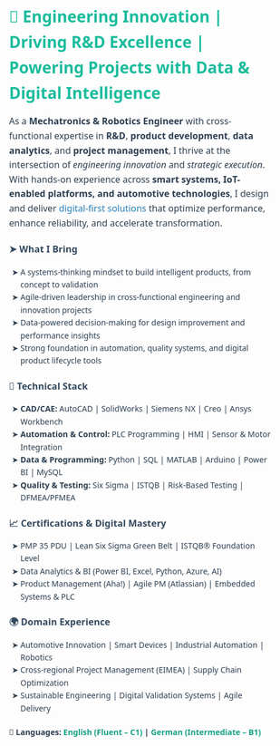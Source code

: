 <div style="font-family: 'Segoe UI', sans-serif; color: #2c3e50; line-height: 1.6; padding: 20px;">
  <h2 style="font-size: 28px; color: #1abc9c; margin-bottom: 10px;">
    🚀 Engineering Innovation | Driving R&D Excellence | Powering Projects with Data & Digital Intelligence
  </h2>

  <p style="font-size: 16px;">
    As a <strong>Mechatronics & Robotics Engineer</strong> with cross-functional expertise in 
    <strong>R&D</strong>, <strong>product development</strong>, <strong>data analytics</strong>, and 
    <strong>project management</strong>, I thrive at the intersection of <em>engineering innovation</em> 
    and <em>strategic execution</em>. With hands-on experience across 
    <strong>smart systems, IoT-enabled platforms, and automotive technologies</strong>, 
    I design and deliver <span style="color: #2980b9;">digital-first solutions</span> that optimize 
    performance, enhance reliability, and accelerate transformation.
  </p>

  <h3 style="margin-top: 20px; color: #34495e;">➤ What I Bring</h3>
  <ul style="list-style-type: '➤ '; padding-left: 20px;">
    <li>A systems-thinking mindset to build intelligent products, from concept to validation</li>
    <li>Agile-driven leadership in cross-functional engineering and innovation projects</li>
    <li>Data-powered decision-making for design improvement and performance insights</li>
    <li>Strong foundation in automation, quality systems, and digital product lifecycle tools</li>
  </ul>

  <h3 style="margin-top: 20px; color: #34495e;">🔧 Technical Stack</h3>
  <ul style="list-style-type: '➤ '; padding-left: 20px;">
    <li><strong>CAD/CAE:</strong> AutoCAD | SolidWorks | Siemens NX | Creo | Ansys Workbench</li>
    <li><strong>Automation & Control:</strong> PLC Programming | HMI | Sensor & Motor Integration</li>
    <li><strong>Data & Programming:</strong> Python | SQL | MATLAB | Arduino | Power BI | MySQL</li>
    <li><strong>Quality & Testing:</strong> Six Sigma | ISTQB | Risk-Based Testing | DFMEA/PFMEA</li>
  </ul>

  <h3 style="margin-top: 20px; color: #34495e;">📈 Certifications & Digital Mastery</h3>
  <ul style="list-style-type: '➤ '; padding-left: 20px;">
    <li>PMP 35 PDU | Lean Six Sigma Green Belt | ISTQB® Foundation Level</li>
    <li>Data Analytics & BI (Power BI, Excel, Python, Azure, AI)</li>
    <li>Product Management (Aha!) | Agile PM (Atlassian) | Embedded Systems & PLC</li>
  </ul>

  <h3 style="margin-top: 20px; color: #34495e;">🌍 Domain Experience</h3>
  <ul style="list-style-type: '➤ '; padding-left: 20px;">
    <li>Automotive Innovation | Smart Devices | Industrial Automation | Robotics</li>
    <li>Cross-regional Project Management (EIMEA) | Supply Chain Optimization</li>
    <li>Sustainable Engineering | Digital Validation Systems | Agile Delivery</li>
  </ul>

  <p style="margin-top: 20px; font-weight: bold;">
    📌 Languages: <span style="color: #16a085;">English (Fluent – C1)</span> | 
    <span style="color: #16a085;">German (Intermediate – B1)</span>
  </p>
</div>
